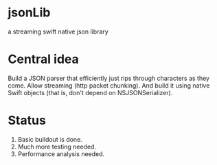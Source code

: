 jsonLib
=======

a streaming swift native json library

# Central idea
Build a JSON parser that efficiently just rips through characters as they come. Allow streaming (http packet chunking). And build it using native Swift objects (that is, don't depend on NSJSONSerializer).

# Status
1. Basic buildout is done.
2. Much more testing needed.
3. Performance analysis needed.


